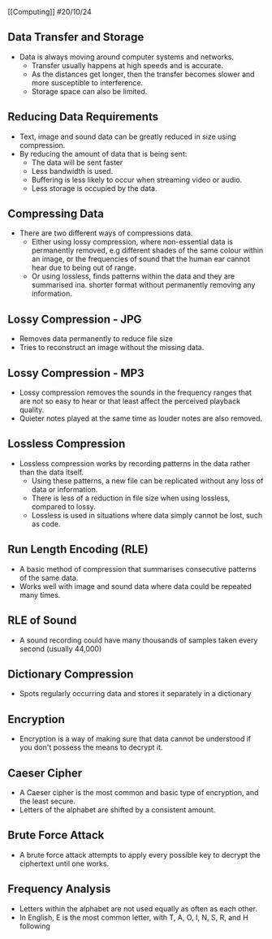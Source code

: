 [[Computing]]
#20/10/24
## Data Transfer and Storage
- Data is always moving around computer systems and networks.
	- Transfer usually happens at high speeds and is accurate.
	- As the distances get longer, then the transfer becomes slower and more susceptible to interference.
	- Storage space can also be limited.
## Reducing Data Requirements
- Text, image and sound data can be greatly reduced in size using compression.
- By reducing the amount of data that is being sent:
	- The data will be sent faster
	- Less bandwidth is used.
	- Buffering is less likely to occur when streaming video or audio.
	- Less storage is occupied by the data.
## Compressing Data
- There are two different ways of compressions data.
	- Either using lossy compression, where non-essential data is permanently removed, e.g different shades of the same colour within an image, or the frequencies of sound that the human ear cannot hear due to being out of range.
	- Or using lossless, finds patterns within the data and they are summarised ina. shorter format without permanently removing any information.
## Lossy Compression - JPG
- Removes data permanently to reduce file size
- Tries to reconstruct an image without the missing data.
## Lossy Compression - MP3
- Lossy compression removes the sounds in the frequency ranges that are not so easy to hear or that least affect the perceived playback quality.
- Quieter notes played at the same time as louder notes are also removed.
## Lossless Compression
- Lossless compression works by recording patterns in the data rather than the data itself.
	- Using these patterns, a new file can be replicated without any loss of data or information.
	- There is less of a reduction in file size when using lossless, compared to lossy.
	- Lossless is used in situations where data simply cannot be lost, such as code.
## Run Length Encoding (RLE)
- A basic method of compression that summarises consecutive patterns of the same data.
- Works well with image and sound data where data could be repeated many times.
## RLE of Sound
- A sound recording could have many thousands of samples taken every second (usually 44,000)
## Dictionary Compression
- Spots regularly occurring data and stores it separately in a dictionary
## Encryption
- Encryption is a way of making sure that data cannot be understood if you don't possess the means to decrypt it.
## Caeser Cipher
- A Caeser cipher is the most common and basic type of encryption, and the least secure.
- Letters of the alphabet are shifted by a consistent amount.
## Brute Force Attack
- A brute force attack attempts to apply every possible key to decrypt the ciphertext until one works.
## Frequency Analysis
- Letters within the alphabet are not used equally as often as each other.
- In English, E is the most common letter, with T, A, O, I, N, S, R, and H following